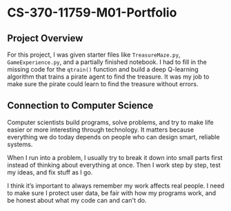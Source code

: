 # CS-370-11759-M01-Portfolio

## Project Overview

For this project, I was given starter files like `TreasureMaze.py`, `GameExperience.py`, and a partially finished notebook. I had to fill in the missing code for the `qtrain()` function and build a deep Q-learning algorithm that trains a pirate agent to find the treasure. It was my job to make sure the pirate could learn to find the treasure without errors.

## Connection to Computer Science

Computer scientists build programs, solve problems, and try to make life easier or more interesting through technology. It matters because everything we do today depends on people who can design smart, reliable systems.

When I run into a problem, I usually try to break it down into small parts first instead of thinking about everything at once. Then I work step by step, test my ideas, and fix stuff as I go.

I think it’s important to always remember my work affects real people. I need to make sure I protect user data, be fair with how my programs work, and be honest about what my code can and can't do.
